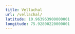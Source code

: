 ```yaml
---
title: Vellachal
url: /vellachal/
latitude: 10.963963900000001
longitude: 75.92800220000001
---
```

